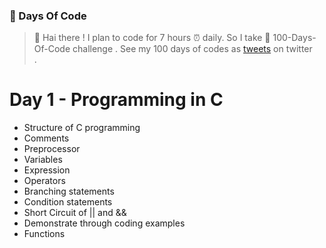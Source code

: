 ### 💯 Days Of Code
> 👋 Hai there ! 
> I plan to code for 7 hours ⏰ daily.
> So I take 💯 100-Days-Of-Code challenge .
> See my 100 days of codes as [tweets](https://twitter.com/SelvaLa97822932) on twitter<br/>.
# **Day 1 - Programming in C**
- Structure of C programming
- Comments
- Preprocessor
- Variables
- Expression
- Operators
- Branching statements
- Condition statements
- Short Circuit of || and &&
- Demonstrate through coding examples 
- Functions
